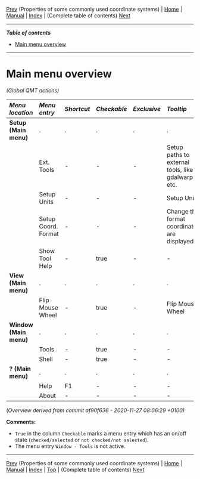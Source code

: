 [Prev](EpsgOverview) (Properties of some commonly used coordinate systems) | [Home](QMTHome) | [Manual](QMTDocMain) | [Index](QMTAxAdvIndex) | (Complete table of contents) [Next](QMTAxAdvToc)
- - -

***Table of contents***

* [Main menu overview](#main-menu-overview)

* * * * * * * * * *
 
# Main menu overview

*(Global QMT actions)*

|*Menu location*|*Menu entry*|*Shortcut*|*Checkable*|*Exclusive*|*Tooltip*|
|:----|:----|:----|:----|:----|:-----|
| **Setup (Main menu)** | . | . | . | . | . |  
| | Ext. Tools | - | - | - | Setup paths to external tools, like gdalwarp etc. |
| | Setup Units | - | - | - | Setup Units |
| | Setup Coord. Format | - | - | - | Change the format coordinates are displayed |
| | Show Tool Help | - | true | - | - |
| **View (Main menu)** | . | . | . | . | . |  
| | Flip Mouse Wheel | - | true | - | Flip Mouse Wheel |
| **Window (Main menu)** | . | . | . | . | . |  
| | Tools | - | true | - | - |
| | Shell | - | true | - | - |
| **? (Main menu)** | . | . | . | . | . |  
| | Help | F1 | - | - | - |
| | About | - | - | - | - |



(_Overview derived from commit af90f636 - 2020-11-27 08:06:29 +0100)_ 

**Comments:**

* `True` in the column `Checkable` marks a menu entry which has an on/off state (`checked/selected` or 
  `not checked/not selected`).
* The menu entry `Window - Tools` is not active.  

- - -
[Prev](EpsgOverview) (Properties of some commonly used coordinate systems) | [Home](QMTHome) | [Manual](QMTDocMain) | [Index](QMTAxAdvIndex) | [Top](#) | (Complete table of contents) [Next](QMTAxAdvToc)
